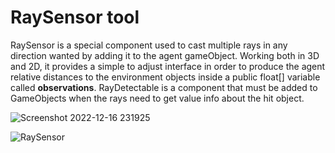 # RaySensor tool
RaySensor is a special component used to cast multiple rays in any direction wanted by adding it to the agent gameObject. Working both in 3D and 2D, it provides a simple to adjust interface in order to produce the agent relative distances to the environment objects inside a public float[] variable called **observations**. 
RayDetectable is a component that must be added to GameObjects when the rays need to get value info about the hit object.

![Screenshot 2022-12-16 231925](https://user-images.githubusercontent.com/67599940/208190857-12bda599-5a2d-4186-9678-fbb0f535f770.png)


![RaySensor](https://user-images.githubusercontent.com/67599940/207079676-81730006-6282-4aa8-ab64-1c506c136f54.png)



